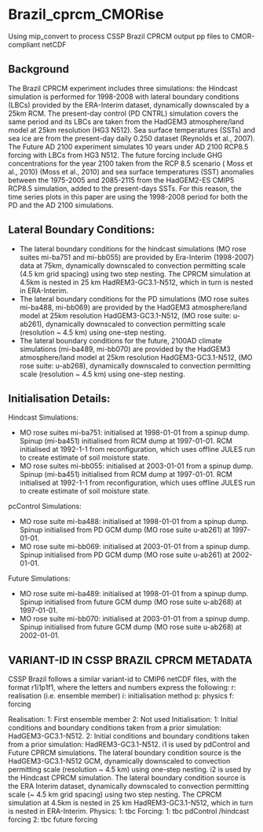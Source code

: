 # Brazil_cprcm_CMORise
Using mip_convert to process CSSP Brazil CPRCM output pp files to CMOR-compliant netCDF 

## Background
The Brazil CPRCM experiment includes three simulations:  the Hindcast simulation is performed for 1998-2008 with lateral boundary conditions (LBCs) provided by the ERA-Interim dataset, dynamically downscaled by a 25km RCM. The present-day control (PD CNTRL) simulation covers the same period and its LBCs are taken from the HadGEM3 atmosphere/land model at 25km resolution (HG3 N512). Sea surface temperatures (SSTs) and sea ice are from the present-day daily 0.250 dataset (Reynolds et al., 2007). The Future AD 2100 experiment simulates 10 years under AD 2100 RCP8.5 forcing with LBCs from HG3 N512. The future forcing include GHG concentrations for the year 2100 taken from the RCP 8.5 scenario ( Moss et al., 2010) (Moss et al., 2010) and sea surface temperatures (SST) anomalies between the 1975-2005 and 2085-2115 from the HadGEM2-ES CMIP5 RCP8.5 simulation, added to the present-days SSTs. For this reason, the time series plots in this paper are using the 1998-2008 period for both the PD and the AD 2100 simulations.

## Lateral Boundary Conditions:
   *	The lateral boundary conditions for the hindcast simulations (MO rose suites mi-ba751 and mi-bb055) are provided by Era-Interim (1998-2007) data at 75km, dynamically downscaled to convection permitting scale (4.5 km grid spacing) using two step nesting. The CPRCM simulation at 4.5km is nested in 25 km HadREM3-GC3.1-N512, which in turn is nested in ERA-Interim. 
   * The lateral boundary conditions for the PD simulations (MO rose suites mi-ba488, mi-bb069) are provided by the HadGEM3 atmosphere/land model at 25km resolution HadGEM3-GC3.1-N512, (MO rose suite: u-ab261), dynamically downscaled to convection permitting scale (resolution ~ 4.5 km) using one-step nesting. 
   * The lateral boundary conditions for the future, 2100AD climate simulations (mi-ba489, mi-bb070) are provided by the HadGEM3 atmosphere/land model at 25km resolution HadGEM3-GC3.1-N512, (MO rose suite: u-ab268), dynamically downscaled to convection permitting scale (resolution ~ 4.5 km) using one-step nesting. 

## Initialisation Details:
Hindcast Simulations:
   * MO rose suites mi-ba751: initialised at 1998-01-01 from a spinup dump. Spinup (mi-ba451) initialised from RCM dump at 1997-01-01. RCM initialised at 1992-1-1 from reconfiguration, which uses offline JULES run to create estimate of soil moisture state. 
   * MO rose suites mi-bb055: initialised at 2003-01-01 from a spinup dump. Spinup (mi-ba451) initialised from RCM dump at 1997-01-01. RCM initialised at 1992-1-1 from reconfiguration, which uses offline JULES run to create estimate of soil moisture state. 

pcControl Simulations:
   * MO rose suite mi-ba488: initialised at 1998-01-01 from a spinup dump. Spinup initialised from PD GCM dump (MO rose suite u-ab261) at 1997-01-01. 
   * MO rose suite mi-bb069: initialised at 2003-01-01 from a spinup dump. Spinup initialised from PD GCM dump (MO rose suite u-ab261) at 2002-01-01. 

Future Simulations: 
   * MO rose suite mi-ba489:  initialised at 1998-01-01 from a spinup dump. Spinup initialised from future GCM dump (MO rose suite u-ab268) at 1997-01-01.
   * MO rose suite mi-bb070:  initialised at 2003-01-01 from a spinup dump. Spinup initialised from future GCM dump (MO rose suite u-ab268) at 2002-01-01.

## VARIANT-ID IN CSSP BRAZIL CPRCM METADATA
CSSP Brazil follows a similar variant-id to CMIP6 netCDF files, with the format r1i1p1f1, where the letters and numbers express the following:
r: realisation (i.e. ensemble member)
i: initialisation method
p: physics
f: forcing

Realisation:
1: First ensemble member 
2: Not used
Initialisation:
1: Initial conditions and boundary conditions taken from a prior simulation: HadGEM3-GC3.1-N512. 
2: Initial conditions and boundary conditions taken from a prior simulation: HadREM3-GC3.1-N512. 
i1 is used by pdControl and Future CPRCM simulations. The lateral boundary condition source is the HadGEM3-GC3.1-N512 GCM, dynamically downscaled to convection permitting scale (resolution ~ 4.5 km) using one-step nesting. 
i2 is used by the Hindcast CPRCM simulation. The lateral boundary condition source is the ERA Interim dataset, dynamically downscaled to convection permitting scale (~ 4.5 km grid spacing) using two step nesting. The CPRCM simulation at 4.5km is nested in 25 km HadREM3-GC3.1-N512, which in turn is nested in ERA-Interim. 
Physics:
1: tbc 
Forcing:
1: tbc pdControl /hindcast forcing
2: tbc future forcing
